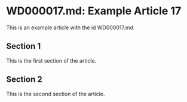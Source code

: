 # WD000017.md: Example Article 17

This is an example article with the id WD000017.md.
## Section 1

This is the first section of the article.
## Section 2

This is the second section of the article.
